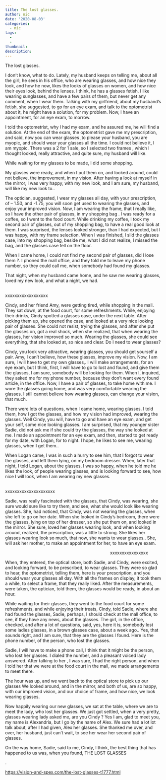 ```yaml
---
title: The lost glasses.
author: nic
date: '2020-08-03'
categories:
  - nic
tags:
  - 
  - 
thumbnail: 
description: 
---
```


The lost glasses.


I don’t know, what to do.
Lately, my husband keeps on telling me, about all the girl, he sees in his office, who are wearing glasses, and how nice they look, and how he now, likes the looks of glasses on women, and how nice their eyes look, behind the lenses.
I think, he has a glasses fetish.
I like wearing sunglasses, and have a few pairs of them, but never get any comment, when I wear them.
Talking with my girlfriend, about my husband’s fetish, she suggested, to go for an eye exam, and talk to the optometrist about it, he might have a solution, for my problem.
Now, I have an appointment, for an eye exam, to morrow.


I told the optometrist, why I had my exam, and he assured me, he will find a solution.
At the end of the exam, the optometrist gave me my prescription, and said, now you can wear glasses ,to please your husband, you are myopic, and should wear your glasses all the time.
I could not believe it, I am myopic.
There was a 2 for 1 sale, so I selected two frames , which I thought 
looked, really attractive, and quite sure, my husband will like.


While waiting for my glasses to be made, I did some shopping.


My glasses were ready, and when I put them on, and looked around, could not believe, the improvement, in my vision.
After having a look at myself in the mirror, I was very happy, with my new look, and I am sure, my husband, will like my new look to.. 


The optician, suggested, I wear my glasses all day, with your prescription, of – 1.50, and -1.75, you will soon get used to wearing the glasses, and enjoy your improved vision.
Now, I am wearing the frame, that I really like, so I have the other pair of glasses, in my shopping bag
.
I was ready for a coffee, so I went to the food court.
While drinking my coffee, I took my second pair of glasses, out of my shopping bag, to have a real good look at them.
I was surprised, the lenses looked stronger, than I had expected,
but I was happy, with my frame selection.
When I was finished, I slid the glasses case, into my shopping bag, beside me, what I did not realize, I missed the bag, and the glasses case fell on the floor.


When I came home, I could not find my second pair of glasses, did I lose them ?.
I phoned the mall office, and they told me to leave my phone number, so they could call me, when somebody had found my glasses.


That night, when my husband came home, and he saw me wearing glasses, loved my new look, and what a night, we had.


                                                                                                                    xxxxxxxxxxxxxxxxxx






Cindy, and her friend Amy, were getting tired, while shopping in the mall.
They sat down, at the food court, for some refreshments.
While, enjoying their drinks, Cindy spotted a glasses case, under the next table.
After picking them up, she opened the case, and looked at a very nice looking pair of glasses.
She could not resist, trying the glasses, and after she put the glasses on, got a real shock, when she realized, that when wearing the glasses, her vision improved so much. 
Wearing the glasses, she could see everything, that she looked at, so nice and clear.
Do I need to wear glasses?


Cindy, you look very attractive, wearing glasses, you should get yourself a pair.
Amy, I can’t believe, how these glasses, improve my vision.
Now, I am sure, I will have to get my own glasses,.
I will make arrangements, for an eye exam, but I think, first, I will have to go to lost and found, and give them the glasses, I am sure, somebody will be looking for them.
When I, inquired, they asked me for my phone number, because they don’t want every found article, in the office.
Now, I have a pair of glasses, to take home with me. 
I wore the glasses going home, and was very comfortable wearing the glasses. 
I still cannot believe how wearing glasses, can change your vision, that much.

There were lots of questions, when I came home, wearing glasses.
I told them, how I got the glasses, and how my vision had improved, wearing the glasses.
Well Cindy, you will, have to go and have an eye exam, and get your self, some nice looking glasses.
I am surprised, that my younger sister Sadie, did not ask me if she could try the glasses, the way she looked at me.
I made an appointment for an eye exam, and then, started to get ready for my date, with Logan, for to night.
I hope, he likes to see me, wearing glasses, when I get them..


When Logan came, I was in such a hurry to see him, that I forgot to wear the glasses, and left them lying, on my bedroom dresser.
When, later that night, I told Logan, about the glasses, I was so happy, when he told me he likes the look, of people wearing glasses, and is looking forward to see, how nice I will look, when I am wearing my new glasses.


                                                                                                            xxxxxxxxxxxxxxxxxxxxx




Sadie, was really fascinated with the glasses, that Cindy, was wearing, she sure would sure like to try them, and see, what she would look like wearing glasses.
She, had noticed, that Cindy, was not wearing the glasses, when she left to go on her date.
When she looked in Cindy’s bedroom, there were the glasses, lying on top of her dresser, so she put them on, and looked in the mirror.
She sure, loved her glasses wearing look, and when looking around, 
realized, the prescription, was a little to strong.
She likes her glasses wearing look so much, that now, she wants to wear glasses..
She, will ask her mother, to make an appointment for her, to have an eye exam.


                                                                                      xxxxxxxxxxxxxxxx


When, they entered, the optical store, both Sadie, and Cindy, were excited, and looking forward, to be prescribed, to wear glasses.
They were so glad to hear, the optometrist, telling them, here is your prescription, and you should wear your glasses all day.
With all the frames on display, it took them a while, to select a frame, that they really liked.
After the measurements, were taken, the optician, told them, the glasses would be ready, in about an hour.


While waiting for their glasses, they went to the food court for some refreshments, and while enjoying their treats, Cindy, told Sadie, where she had found the glasses,
Sadie, perhaps, I should check at the mall office, to see, if they have any news, about the glasses.
The girl, in the office, checked, and after a lot of questions, said, yes, here it is, somebody lost some ladies glasses, in a brown glasses case, about a week ago..
Yes, that sounds right, and I am sure, that they are the glasses I found.
Here is the phone number, of the person, who lost the glasses.


Sadie, I will have to make a phone call, I think that it might be the person, who lost her glasses.
I dialed the number, and a pleasant voiced lady answered.
After talking to her , I was sure, I had the right person, and when I told her that we were at the food court in the mall, we made arrangements to meet there.


The hour was up, and we went back to the optical store to pick up our glasses
We looked around, and in the mirror, and both of us, are so happy, with our improved vision, and our choice of frame, and how nice, we look wearing glasses.


Now happily wearing our new glasses, we sat at the table, where we are to meet the lady, who lost her glasses.
We just got settled, when a very pretty, glasses wearing lady asked me, are you Cindy ?
Yes I am, glad to meet you, my name is Alexandria, but I go by the name of Alex.
We sure had a lot lot talk about, after I had given, Alex her glasses.
She thanked me over, and over, her husband, just can’t wait, to see her wear her second pair of glasses.


On the way home, Sadie, said to me, Cindy, I think, the best thing that has happened to us was, when you found, THE LOST GLASSES









.

https://vision-and-spex.com/the-lost-glasses-t1777.html
